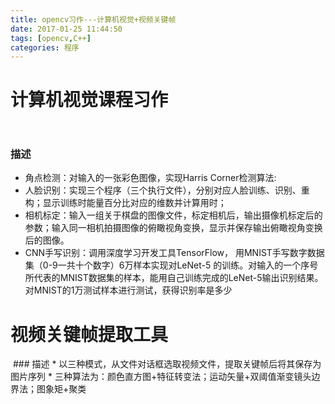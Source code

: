 ```yaml
---
title: opencv习作---计算机视觉+视频关键帧
date: 2017-01-25 11:44:50
tags: [opencv,C++]
categories: 程序
---
```


# 计算机视觉课程习作

<img src="http://ovbvzzha4.bkt.clouddn.com/17-8-27/61502389.jpg" alt="">
<p><img src="http://ovbvzzha4.bkt.clouddn.com/17-8-27/3348562.jpg" alt=""><br><img src="http://ovbvzzha4.bkt.clouddn.com/17-8-27/77359446.jpg" alt=""><br><img src="http://ovbvzzha4.bkt.clouddn.com/17-8-27/30942795.jpg" alt=""></p>

### 描述
* 角点检测：对输入的一张彩色图像，实现Harris Corner检测算法:
* 人脸识别：实现三个程序（三个执行文件），分别对应人脸训练、识别、重构；显示训练时能量百分比对应的维数并计算用时；
* 相机标定：输入一组关于棋盘的图像文件，标定相机后，输出摄像机标定后的参数；输入同一相机拍摄图像的俯瞰视角变换，显示并保存输出俯瞰视角变换后的图像。
* CNN手写识别：调用深度学习开发工具TensorFlow， 用MNIST手写数字数据集（0-9一共十个数字）6万样本实现对LeNet-5 的训练。对输入的一个序号所代表的MNIST数据集的样本，能用自己训练完成的LeNet-5输出识别结果。对MNIST的1万测试样本进行测试，获得识别率是多少

# 视频关键帧提取工具
<img src="http://ovbvzzha4.bkt.clouddn.com/17-8-27/72360167.jpg" alt="">
### 描述
* 以三种模式，从文件对话框选取视频文件，提取关键帧后将其保存为图片序列
* 三种算法为：颜色直方图+特征转变法；运动矢量+双阈值渐变镜头边界法；图象矩+聚类